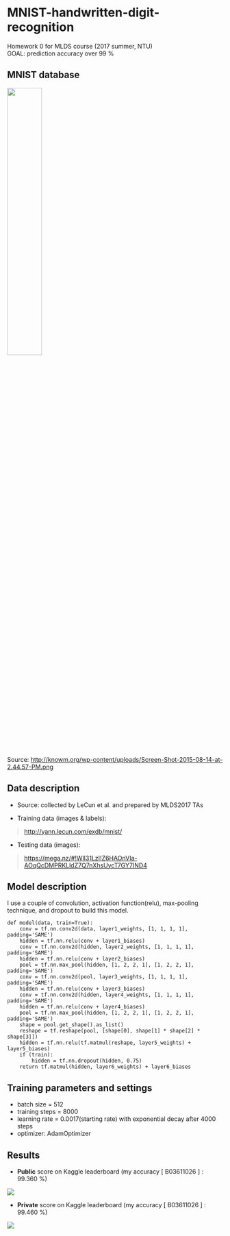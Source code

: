 MNIST-handwritten-digit-recognition
===
Homework 0 for MLDS course (2017 summer, NTU) <br/>
GOAL: prediction accuracy over 99 %

## MNIST database
<img src="http://knowm.org/wp-content/uploads/Screen-Shot-2015-08-14-at-2.44.57-PM.png" width="40%"> <br/>
Source: http://knowm.org/wp-content/uploads/Screen-Shot-2015-08-14-at-2.44.57-PM.png

## Data description
* Source: collected by LeCun et al. and prepared by MLDS2017 TAs

* Training data (images & labels): <br/>
> http://yann.lecun.com/exdb/mnist/

* Testing data (images): <br/>
> https://mega.nz/#!WlI31LzI!Z6HAOnVIa-AOqQcDMPRKLldZ7Q7nXhsUycT7GY7IND4

## Model description
I use a couple of convolution, activation function(relu), max-pooling technique, and dropout to build this model. <br/>
```
def model(data, train=True):
    conv = tf.nn.conv2d(data, layer1_weights, [1, 1, 1, 1], padding='SAME')
    hidden = tf.nn.relu(conv + layer1_biases)
    conv = tf.nn.conv2d(hidden, layer2_weights, [1, 1, 1, 1], padding='SAME')
    hidden = tf.nn.relu(conv + layer2_biases)
    pool = tf.nn.max_pool(hidden, [1, 2, 2, 1], [1, 2, 2, 1], padding='SAME')
    conv = tf.nn.conv2d(pool, layer3_weights, [1, 1, 1, 1], padding='SAME')
    hidden = tf.nn.relu(conv + layer3_biases)
    conv = tf.nn.conv2d(hidden, layer4_weights, [1, 1, 1, 1], padding='SAME')
    hidden = tf.nn.relu(conv + layer4_biases)
    pool = tf.nn.max_pool(hidden, [1, 2, 2, 1], [1, 2, 2, 1], padding='SAME')
    shape = pool.get_shape().as_list()
    reshape = tf.reshape(pool, [shape[0], shape[1] * shape[2] * shape[3]])
    hidden = tf.nn.relu(tf.matmul(reshape, layer5_weights) + layer5_biases)
    if (train):
        hidden = tf.nn.dropout(hidden, 0.75)
    return tf.matmul(hidden, layer6_weights) + layer6_biases
```

## Training parameters and settings
* batch size = 512 <br/>
* training steps = 8000 <br/>
* learning rate = 0.0017(starting rate) with exponential decay after 4000 steps <br/>
* optimizer: AdamOptimizer <br/>

## Results
* **Public** score on Kaggle leaderboard (my accuracy [ B03611026 ] : 99.360 %)
<img src="https://github.com/andrewkgs/MNIST-number-recognition/blob/master/public_score.png">

* **Private** score on Kaggle leaderboard (my accuracy [ B03611026 ] : 99.460 %)
<img src="https://github.com/andrewkgs/MNIST-number-recognition/blob/master/private_score.png">
